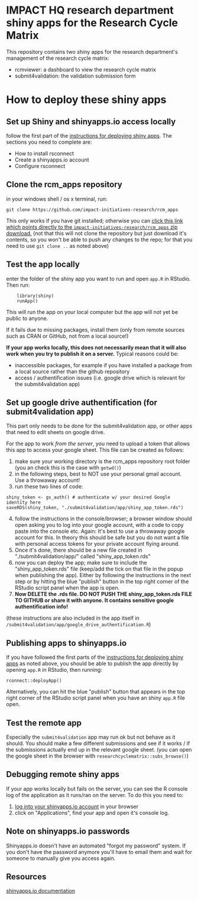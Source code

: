 
# IMPACT HQ research department shiny apps for the Research Cycle Matrix

This repository contains two shiny apps for the research department's management of the research cycle matrix:
- rcmviewer: a dashboard to view the research cycle matrix
- submit4validation: the validation submission form



# How to deploy these shiny apps


## Set up Shiny and shinyapps.io access locally
follow the first part of the [instructions for deploying shiny apps](https://shiny.rstudio.com/articles/shinyapps.html). The sections you need to complete are:

- How to install rsconnect
- Create a shinyapps.io account
- Configure rsconnect

## Clone the rcm_apps repository

in your windows shell / os x terminal, run: 

```
git clone https://github.com/impact-initiatives-research/rcm_apps
```
This only works if you have git installed; otherwise you can [click this link which points directly to the `impact-initiatives-research/rcm_apps` zip download.](https://github.com/impact-initiatives-research/rcm_apps/archive/master.zip) (not that this will not clone the repository but just download it's contents, so you won't be able to push any changes to the repo; for that you need to use `git clone ..` as noted above)

## Test the app locally

enter the folder of the shiny app you want to run and open `app.R` in RStudio. Then run:

```
	library(shiny)
	runApp()
```

This will run the app on your local computer but the app will not yet be public to anyone.

If it fails due to missing packages, install them (only from remote sources such as CRAN or GitHub, not from a local source!) 


**If your app works locally, this does not necessarily mean that it will also work when you try to publish it on a server.** Typical reasons could be:

- inaccessible packages, for example if you have installed a package from a local source rather than the github repository
- access / authentification issues (i.e. google drive which is relevant for the submit4validation app)


## Set up google drive authentification (for submit4validation app)

This part only needs to be done for the submit4validation app, or other apps that need to edit sheets on google drive.

For the app to work _from the server_, you need to upload a token that allows  this app to access your google sheet. This file can be created as follows:

1. make sure your working directory is the rcm_apps repository root folder (you an check this is the case with `getwd()`)
2. in the following steps, best to NOT use your personal gmail account. Use a throwaway account!
3. run these two lines of code:
```
shiny_token <- gs_auth() # authenticate w/ your desired Google identity here
saveRDS(shiny_token, "./submit4validation/app/shiny_app_token.rds")
```
4. follow the instructions in the console/browser; a browser window should open asking you to log into your google account, with a code to copy paste into the console etc. Again: It's best to use a throwaway google account for this. In theory this should be safe but you do not want a file with personal access tokens for your private account flying around. 
5. Once it's done, there should be a new file created in "./submit4validation/app/" called "shiny_app_token.rds"
6. now you can deploy the app; make sure to include the "shiny_app_token.rds" file (keep/add the tick on that file in the popup when publishing the app). Either by following the instructions in the next step or by hitting the blue "publish" button in the top right corner of the RStudio script panel when the app is open.
8. **Now DELETE the .rds file. DO NOT PUSH THE shiny_app_token.rds FILE TO GITHUB or share it with anyone. It contains sensitive google authentification info!**

(these instructions are also included in the app itself in `/submit4validation/app/google_drive_authentification.R`)

## Publishing apps to shinyapps.io

If you have followed the first parts of the [instructions for deploying shiny apps](https://shiny.rstudio.com/articles/shinyapps.html) as noted above, you should be able to publish the app directly by opening `app.R` in RStudio, then running:

```
rconnect::deployApp()
```

Alternatively, you can hit the blue "publish" button that appears in the top right corner of the RStudio script panel when you have an shiny `app.R` file open.
 
## Test the remote app

Especially the `submit4validation` app may run ok but not behave as it should. You should make a few different submissions and see if it works / if the submissions actually end up in the relevant google sheet. (you can open the google sheet in the browser with `researchcyclematrix::subs_browse()`)

## Debugging remote shiny apps

If your app works locally but fails on the server, you can see the R console log of the application as it runs/ran on the server. To do this you need to:

1. [log into your shinyapps.io account](https://www.shinyapps.io/admin/#/login?redirect=%2Fdashboard) in your browser
2. click on "Applications", find your app and open it's console log.

## Note on shinyapps.io passwords

Shinyapps.io doesn't have an automated "forgot my password" system. If you don't have the password anymore you'll have to email them and wait for someone to manually give you access again.

## Resources

[shinyapps.io documentation](https://docs.rstudio.com/shinyapps.io/)